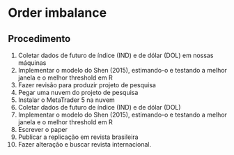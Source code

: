 # Order imbalance

## Procedimento

1. Coletar dados de futuro de índice (IND) e de dólar (DOL) em nossas máquinas
2. Implementar o modelo do Shen (2015), estimando-o e testando a melhor janela e o melhor threshold em R
3. Fazer revisão para produzir projeto de pesquisa
4. Pegar uma nuvem do projeto de pesquisa
5. Instalar o MetaTrader 5 na nuvem
6. Coletar dados de futuro de índice (IND) e de dólar (DOL)
7. Implementar o modelo do Shen (2015), estimando-o e testando a melhor janela e o melhor threshold em R
8. Escrever o paper
9. Publicar a replicação em revista brasileira
10. Fazer alteração e buscar revista internacional.
